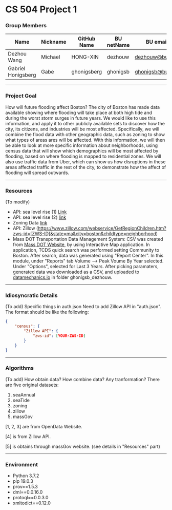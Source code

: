 # CS 504 Project 1
### Group Members
|Name              |Nickname |GitHub Name|BU netName |BU email       |
|------------------|---------|-----------|-----------|---------------|
|Dezhou Wang       |Michael  |HONG-XIN   |dezhouw    |dezhouw@bu.edu |
|Gabriel Honigsberg|Gabe     |ghonigsberg|ghonigsb   |ghonigsb@bu.edu|

---

### Project Goal
How  will future flooding affect Boston?
The city of Boston has made data available showing where flooding will take place at both high tide and during the worst storm surges in future years. We would like to use this information, and apply it to other publicly available sets to discover how the city, its citizens, and industries will be most affected. Specifically, we will combine the flood data with other geographic data, such as zoning to show what types of areas ares will be affected. With this information, we will then be able to look at more specific information about neighborhoods, using census data that will show which demographics will be most affected by flooding, based on where flooding is mapped to residential zones. We will also use traffic data from Uber, which can show us how disruptions in these areas affected traffic in the rest of the city, to demonstrate how the affect of flooding will spread outwards.

---

### Resources
(To modify)
* API: sea level rise (1) [Link](http://bostonopendata-boston.opendata.arcgis.com/datasets/9inch-sea-level-rise-1pct-annual-flood?geometry=-71.151%2C42.334%2C-70.931%2C42.379&selectedAttribute=Shape__Area)
* API: sea level rise (2) [link](http://bostonopendata-boston.opendata.arcgis.com/datasets/9inch-sea-level-rise-high-tide)
* Zoning Data [link](http://bostonopendata-boston.opendata.arcgis.com/datasets/zoning-subdistricts/data?geometry=-71.188%2C42.322%2C-70.968%2C42.367)
* API: Zillow (https://www.zillow.com/webservice/GetRegionChildren.htm?zws-id=[ZWS-ID]&state=ma&city=boston&childtype=neighborhood)
* Mass DOT Transportation Data Management System: CSV was created from [Mass DOT Website](http://mass.gov/traffic-volume-and-classification), by using Interactive Map application. In application, TCDS quick search was performed setting Community to Boston. After search, data was generated using "Report Center". In this module, under "Reports" tab Volume --> Peak Voume By Year selected. Under "Options", selected for Last 3 Years. After picking paramaters, generated data was downloaded as a CSV, and uploaded to [datamechanics.io](http://datamechanics.io) in folder ghonigsb_dezhouw.

---

### Idiosyncratic Details
(To add) Specific things in auth.json
Need to add Zillow API in "auth.json".
The format should be like the following:
```json
{
	"census": {
		"Zillow API": {
			"zws-id": [YOUR-ZWS-ID]
		}
	}
}
```

---

### Algorithms
(To add) How obtain data? How combine data? Any tranformation?
There are five original datasets:
1. seaAnnual
2. seaTide
3. zoning
4. zillow
5. massGov

[1, 2, 3] are from OpenData Website.

[4] is from Zillow API.

[5] is obtains through massGov website. (see details in "Resources" part)

---

### Environment
* Python 3.7.2
* pip 19.0.3
* prov==1.5.3
* dml==0.0.16.0
* protoql==0.0.3.0
* xmltodict==0.12.0
